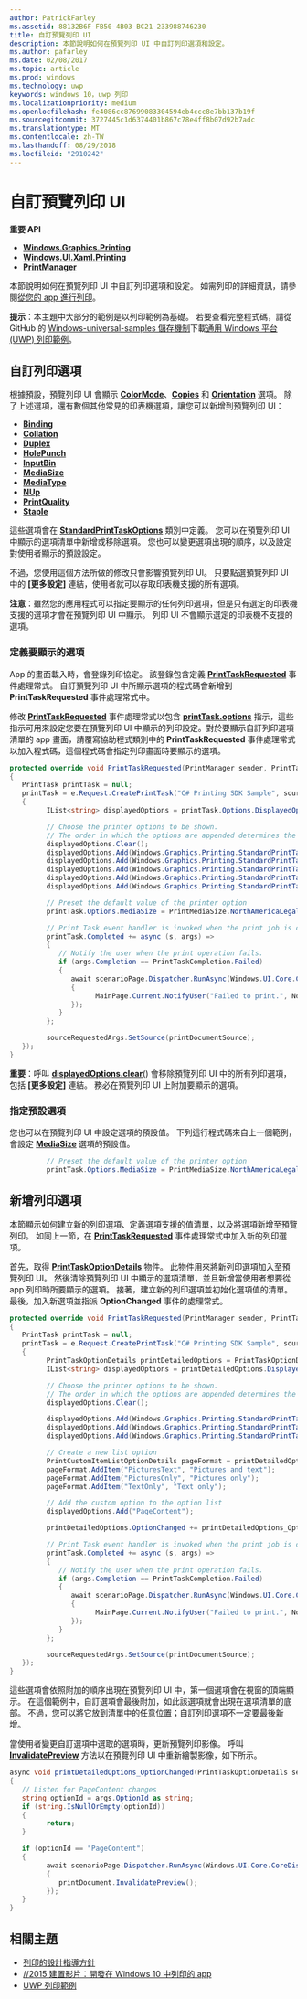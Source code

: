 ```yaml
---
author: PatrickFarley
ms.assetid: 88132B6F-FB50-4B03-BC21-233988746230
title: 自訂預覽列印 UI
description: 本節說明如何在預覽列印 UI 中自訂列印選項和設定。
ms.author: pafarley
ms.date: 02/08/2017
ms.topic: article
ms.prod: windows
ms.technology: uwp
keywords: windows 10，uwp 列印
ms.localizationpriority: medium
ms.openlocfilehash: fe4086cc87699083304594eb4ccc8e7bb137b19f
ms.sourcegitcommit: 3727445c1d6374401b867c78e4ff8b07d92b7adc
ms.translationtype: MT
ms.contentlocale: zh-TW
ms.lasthandoff: 08/29/2018
ms.locfileid: "2910242"
---
```

# <a name="customize-the-print-preview-ui"></a>自訂預覽列印 UI



**重要 API**

-   [**Windows.Graphics.Printing**](https://msdn.microsoft.com/library/windows/apps/BR226489)
-   [**Windows.UI.Xaml.Printing**](https://msdn.microsoft.com/library/windows/apps/BR243325)
-   [**PrintManager**](https://msdn.microsoft.com/library/windows/apps/BR226426)

本節說明如何在預覽列印 UI 中自訂列印選項和設定。 如需列印的詳細資訊，請參閱[從您的 app 進行列印](print-from-your-app.md)。

**提示**：本主題中大部分的範例是以列印範例為基礎。 若要查看完整程式碼，請從 GitHub 的 [Windows-universal-samples 儲存機制](http://go.microsoft.com/fwlink/p/?LinkId=619979)下載[通用 Windows 平台 (UWP) 列印範例](http://go.microsoft.com/fwlink/p/?LinkId=619984)。

 

## <a name="customize-print-options"></a>自訂列印選項

根據預設，預覽列印 UI 會顯示 [**ColorMode**](https://msdn.microsoft.com/library/windows/apps/BR226478)、[**Copies**](https://msdn.microsoft.com/library/windows/apps/BR226479) 和 [**Orientation**](https://msdn.microsoft.com/library/windows/apps/BR226486) 選項。 除了上述選項，還有數個其他常見的印表機選項，讓您可以新增到預覽列印 UI：

-   [**Binding**](https://msdn.microsoft.com/library/windows/apps/BR226476)
-   [**Collation**](https://msdn.microsoft.com/library/windows/apps/BR226477)
-   [**Duplex**](https://msdn.microsoft.com/library/windows/apps/BR226480)
-   [**HolePunch**](https://msdn.microsoft.com/library/windows/apps/BR226481)
-   [**InputBin**](https://msdn.microsoft.com/library/windows/apps/BR226482)
-   [**MediaSize**](https://msdn.microsoft.com/library/windows/apps/BR226483)
-   [**MediaType**](https://msdn.microsoft.com/library/windows/apps/BR226484)
-   [**NUp**](https://msdn.microsoft.com/library/windows/apps/BR226485)
-   [**PrintQuality**](https://msdn.microsoft.com/library/windows/apps/BR226487)
-   [**Staple**](https://msdn.microsoft.com/library/windows/apps/BR226488)

這些選項會在 [**StandardPrintTaskOptions**](https://msdn.microsoft.com/library/windows/apps/BR226475) 類別中定義。 您可以在預覽列印 UI 中顯示的選項清單中新增或移除選項。 您也可以變更選項出現的順序，以及設定對使用者顯示的預設設定。

不過，您使用這個方法所做的修改只會影響預覽列印 UI。 只要點選預覽列印 UI 中的 **\[更多設定\]** 連結，使用者就可以存取印表機支援的所有選項。

**注意**：雖然您的應用程式可以指定要顯示的任何列印選項，但是只有選定的印表機支援的選項才會在預覽列印 UI 中顯示。 列印 UI 不會顯示選定的印表機不支援的選項。

 

### <a name="define-the-options-to-display"></a>定義要顯示的選項

App 的畫面載入時，會登錄列印協定。 該登錄包含定義 [**PrintTaskRequested**](https://msdn.microsoft.com/library/windows/apps/br206597) 事件處理常式。 自訂預覽列印 UI 中所顯示選項的程式碼會新增到 **PrintTaskRequested** 事件處理常式中。

修改 [**PrintTaskRequested**](https://msdn.microsoft.com/library/windows/apps/br206597) 事件處理常式以包含 [**printTask.options**](https://msdn.microsoft.com/library/windows/apps/BR226469) 指示，這些指示可用來設定您要在預覽列印 UI 中顯示的列印設定。對於要顯示自訂列印選項清單的 app 畫面，請覆寫協助程式類別中的 **PrintTaskRequested** 事件處理常式以加入程式碼，這個程式碼會指定列印畫面時要顯示的選項。

``` csharp
protected override void PrintTaskRequested(PrintManager sender, PrintTaskRequestedEventArgs e)
{
   PrintTask printTask = null;
   printTask = e.Request.CreatePrintTask("C# Printing SDK Sample", sourceRequestedArgs =>
   {
         IList<string> displayedOptions = printTask.Options.DisplayedOptions;

         // Choose the printer options to be shown.
         // The order in which the options are appended determines the order in which they appear in the UI
         displayedOptions.Clear();
         displayedOptions.Add(Windows.Graphics.Printing.StandardPrintTaskOptions.Copies);
         displayedOptions.Add(Windows.Graphics.Printing.StandardPrintTaskOptions.Orientation);
         displayedOptions.Add(Windows.Graphics.Printing.StandardPrintTaskOptions.MediaSize);
         displayedOptions.Add(Windows.Graphics.Printing.StandardPrintTaskOptions.Collation);
         displayedOptions.Add(Windows.Graphics.Printing.StandardPrintTaskOptions.Duplex);

         // Preset the default value of the printer option
         printTask.Options.MediaSize = PrintMediaSize.NorthAmericaLegal;

         // Print Task event handler is invoked when the print job is completed.
         printTask.Completed += async (s, args) =>
         {
            // Notify the user when the print operation fails.
            if (args.Completion == PrintTaskCompletion.Failed)
            {
               await scenarioPage.Dispatcher.RunAsync(Windows.UI.Core.CoreDispatcherPriority.Normal, () =>
               {
                     MainPage.Current.NotifyUser("Failed to print.", NotifyType.ErrorMessage);
               });
            }
         };

         sourceRequestedArgs.SetSource(printDocumentSource);
   });
}
```

**重要**：呼叫 [**displayedOptions.clear**](https://msdn.microsoft.com/library/windows/apps/BR226453)() 會移除預覽列印 UI 中的所有列印選項，包括 **\[更多設定\]** 連結。 務必在預覽列印 UI 上附加要顯示的選項。

### <a name="specify-default-options"></a>指定預設選項

您也可以在預覽列印 UI 中設定選項的預設值。 下列這行程式碼來自上一個範例，會設定 [**MediaSize**](https://msdn.microsoft.com/library/windows/apps/BR226483) 選項的預設值。

``` csharp
         // Preset the default value of the printer option
         printTask.Options.MediaSize = PrintMediaSize.NorthAmericaLegal;
```         

## <a name="add-new-print-options"></a>新增列印選項

本節顯示如何建立新的列印選項、定義選項支援的值清單，以及將選項新增至預覽列印。 如同上一節，在 [**PrintTaskRequested**](https://msdn.microsoft.com/library/windows/apps/br206597) 事件處理常式中加入新的列印選項。

首先，取得 [**PrintTaskOptionDetails**](https://msdn.microsoft.com/library/windows/apps/Hh701256) 物件。 此物件用來將新列印選項加入至預覽列印 UI。 然後清除預覽列印 UI 中顯示的選項清單，並且新增當使用者想要從 app 列印時所要顯示的選項。 接著，建立新的列印選項並初始化選項值的清單。 最後，加入新選項並指派 **OptionChanged** 事件的處理常式。

``` csharp
protected override void PrintTaskRequested(PrintManager sender, PrintTaskRequestedEventArgs e)
{
   PrintTask printTask = null;
   printTask = e.Request.CreatePrintTask("C# Printing SDK Sample", sourceRequestedArgs =>
   {
         PrintTaskOptionDetails printDetailedOptions = PrintTaskOptionDetails.GetFromPrintTaskOptions(printTask.Options);
         IList<string> displayedOptions = printDetailedOptions.DisplayedOptions;

         // Choose the printer options to be shown.
         // The order in which the options are appended determines the order in which they appear in the UI
         displayedOptions.Clear();

         displayedOptions.Add(Windows.Graphics.Printing.StandardPrintTaskOptions.Copies);
         displayedOptions.Add(Windows.Graphics.Printing.StandardPrintTaskOptions.Orientation);
         displayedOptions.Add(Windows.Graphics.Printing.StandardPrintTaskOptions.ColorMode);

         // Create a new list option
         PrintCustomItemListOptionDetails pageFormat = printDetailedOptions.CreateItemListOption("PageContent", "Pictures");
         pageFormat.AddItem("PicturesText", "Pictures and text");
         pageFormat.AddItem("PicturesOnly", "Pictures only");
         pageFormat.AddItem("TextOnly", "Text only");

         // Add the custom option to the option list
         displayedOptions.Add("PageContent");

         printDetailedOptions.OptionChanged += printDetailedOptions_OptionChanged;

         // Print Task event handler is invoked when the print job is completed.
         printTask.Completed += async (s, args) =>
         {
            // Notify the user when the print operation fails.
            if (args.Completion == PrintTaskCompletion.Failed)
            {
               await scenarioPage.Dispatcher.RunAsync(Windows.UI.Core.CoreDispatcherPriority.Normal, () =>
               {
                     MainPage.Current.NotifyUser("Failed to print.", NotifyType.ErrorMessage);
               });
            }
         };

         sourceRequestedArgs.SetSource(printDocumentSource);
   });
}
```

這些選項會依照附加的順序出現在預覽列印 UI 中，第一個選項會在視窗的頂端顯示。 在這個範例中，自訂選項會最後附加，如此該選項就會出現在選項清單的底部。 不過，您可以將它放到清單中的任意位置；自訂列印選項不一定要最後新增。

當使用者變更自訂選項中選取的選項時，更新預覽列印影像。 呼叫 [**InvalidatePreview**](https://msdn.microsoft.com/library/windows/apps/Hh702146) 方法以在預覽列印 UI 中重新繪製影像，如下所示。

``` csharp
async void printDetailedOptions_OptionChanged(PrintTaskOptionDetails sender, PrintTaskOptionChangedEventArgs args)
{
   // Listen for PageContent changes
   string optionId = args.OptionId as string;
   if (string.IsNullOrEmpty(optionId))
   {
         return;
   }

   if (optionId == "PageContent")
   {
         await scenarioPage.Dispatcher.RunAsync(Windows.UI.Core.CoreDispatcherPriority.Normal, () =>
         {
            printDocument.InvalidatePreview();
         });
   }
}
```

## <a name="related-topics"></a>相關主題

* [列印的設計指導方針](https://msdn.microsoft.com/library/windows/apps/Hh868178)
* [//2015 建置影片：開發在 Windows 10 中列印的 app](https://channel9.msdn.com/Events/Build/2015/2-94)
* [UWP 列印範例](http://go.microsoft.com/fwlink/p/?LinkId=619984)
